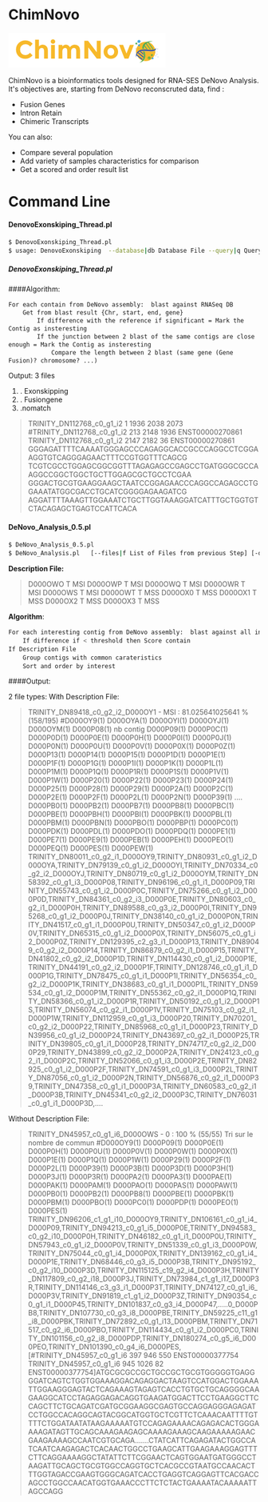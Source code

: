 ChimNovo
===================

[![ChimNovo](https://github.com/FJD-CEPH/ChimNovo/blob/master/ChimNovo_Logo.png?raw=true)](https://github.com/FJD-CEPH/ChimNovo)

ChimNovo is a bioinformatics tools designed for RNA-SES DeNovo Analysis.
It's objectives are, starting from DeNovo reconscruted data, find :

  - Fusion Genes
  - Intron Retain
  - Chimeric Transcripts


You can also:
  - Compare several population
  - Add variety of samples characteristics for comparison
  - Get a scored and order result list


Command Line
===================
#### DenovoExonskiping_Thread.pl

```sh
$ DenovoExonskiping_Thread.pl
$ usage: DenovoExonskiping  --database|db Database File --query|q Query File (DeNovo Assembly) [--out outfile ] [--accession|a Accesion Number File ie: refgen.txt]  [--blast Blast Path] [--cutoff|c:f Cutoff percent of minimum blast size] [--overlappingjunc|o SIZE] [gapjunc|g SIZE] [--mindist|m ]  [--numalign Blast num_alignement] [--blast_perc_identity Blast_perc_identity][--threads|t Nb threads] [--help|-?]
```

#####  **DenovoExonskiping_Thread.pl**
####Algorithm:
```
For each contain from DeNovo assembly:  blast against RNASeq DB
	Get from blast result {Chr, start, end, gene}
		If difference with the reference if significant = Mark the Contig as insteresting
		If the junction between 2 blast of the same contigs are close enough = Mark the Contig as insteresting
			Compare the length between 2 blast (same gene (Gene Fusion)? chromosome? ...)
```

Output:
3 files
 1. . Exonskipping
 2. . Fusiongene
 3. .nomatch

>TRINITY_DN112768_c0_g1_i2 1 1936  2038 2073  #TRINITY_DN112768_c0_g1_i2 213 2148 1936 ENST00000270861 TRINITY_DN112768_c0_g1_i2 2147 2182 36 ENST00000270861
GGGAGATTTTCAAAATGGGAGCCCAGAGGCACCGCCCAGGCCTCGGAAGGTGTCAGGGAGAACTTTCCGTGGTTTCAGCG
TCGTCGCCTGGAGCGGCGGTTTAGAGAGCCGAGCCTGATGGGCGCCAAGGCCGGCTGGCTGCTTGGAGCGCTGCCTCGAA
GGGACTGCGTGAAGGAAGCTAATCCGGAGAACCCAGGCCAGAGCCTGGAAATATGGCGACCTGCATCGGGGAGAAGATCG
AGGATTTTAAAGTTGGAAATCTGCTTGGTAAAGGATCATTTGCTGGTGTCTACAGAGCTGAGTCCATTCACA


#### **DeNovo_Analysis_0.5.pl**


```sh
$ DeNovo_Analysis_0.5.pl
$ DeNovo_Analysis.pl   [--files|f List of Files from previous Step] [-description|d A CSV description file of sample,Example : SAMPLE1	T	BLOOD] [--seuil|s Theshold for interest] [--lenghdiffthreshold|l Lengh diff threshold of Blast result] [--threads|t Nb threads] [--help|-?]
```

**Description File:**
>D000OWO	T	MSI
>D000OWP	T	MSI
>D000OWQ	T	MSI
>D000OWR	T	MSI
>D000OWS	T	MSI
>D000OWT	T	MSS
>D000OX0	T	MSS
>D000OX1	T	MSS
>D000OX2	T	MSS
>D000OX3	T	MSS

**Algorithm**:
```sh
For each interesting contig from DeNovo assembly:  blast against all interesting contig
	If difference if < threshold then Score contain
If Description File
	Group contigs with common carateristics
	Sort and order by interest 
```


####Output:

2 file types:
With Description File:
>TRINITY_DN89418_c0_g2_i2_D000OY1 - MSI : 81.025641025641 % (158/195) 	#D000OY9(1)	D000OYA(1)	D000OYI(1)	D000OYJ(1)	D000OYM(1)	D000P08(1) nb contig	D000P09(1)	D000P0C(1)	D000P0D(1)	D000P0E(1)	D000P0H(1)	D000P0I(1)	D000P0J(1)	D000P0N(1)	D000P0U(1)	D000P0V(1)	D000P0X(1)	D000P0Z(1)	D000P13(1)	D000P14(1)	D000P15(1)	D000P1D(1)	D000P1E(1)	D000P1F(1)	D000P1G(1)	D000P1I(1)	D000P1K(1)	D000P1L(1)	D000P1M(1)	D000P1Q(1)	D000P1R(1)	D000P1S(1)	D000P1V(1)	D000P1W(1)	D000P20(1)	D000P22(1)	D000P23(1)	D000P24(1)	D000P25(1)	D000P28(1)	D000P29(1)	D000P2A(1)	D000P2C(1)	D000P2E(1)	D000P2F(1)	D000P2L(1)	D000P2N(1)	D000P39(1)	....	D000PB0(1)	D000PB2(1)	D000PB7(1)	D000PB8(1)	D000PBC(1)	D000PBE(1)	D000PBH(1)	D000PBI(1)	D000PBK(1)	D000PBL(1)	D000PBM(1)	D000PBN(1)	D000PBO(1)	D000PBP(1)	D000PC0(1)	D000PDK(1)	D000PDL(1)	D000PDO(1)	D000PDQ(1)	D000PE1(1)	D000PE7(1)	D000PE9(1)	D000PEB(1)	D000PEH(1)	D000PEO(1)	D000PEQ(1)	D000PES(1)	D000PEW(1)	TRINITY_DN80011_c0_g2_i1_D000OY9,TRINITY_DN80931_c0_g1_i2_D000OYA,TRINITY_DN79139_c0_g1_i2_D000OYI,TRINITY_DN70334_c0_g2_i2_D000OYJ,TRINITY_DN80719_c0_g1_i2_D000OYM,TRINITY_DN58392_c0_g1_i3_D000P08,TRINITY_DN96196_c0_g1_i1_D000P09,TRINITY_DN55743_c0_g1_i2_D000P0C,TRINITY_DN75266_c0_g1_i2_D000P0D,TRINITY_DN84361_c0_g2_i3_D000P0E,TRINITY_DN80603_c0_g2_i1_D000P0H,TRINITY_DN89588_c0_g3_i2_D000P0I,TRINITY_DN95268_c0_g1_i2_D000P0J,TRINITY_DN38140_c0_g1_i2_D000P0N,TRINITY_DN41517_c0_g1_i1_D000P0U,TRINITY_DN50347_c0_g1_i2_D000P0V,TRINITY_DN65315_c0_g1_i2_D000P0X,TRINITY_DN56075_c0_g1_i2_D000P0Z,TRINITY_DN129395_c2_g3_i1_D000P13,TRINITY_DN89049_c0_g2_i2_D000P14,TRINITY_DN86879_c0_g2_i1_D000P15,TRINITY_DN41802_c0_g2_i2_D000P1D,TRINITY_DN114430_c0_g1_i2_D000P1E,TRINITY_DN44191_c0_g2_i2_D000P1F,TRINITY_DN128746_c0_g1_i1_D000P1G,TRINITY_DN78475_c0_g1_i1_D000P1I,TRINITY_DN56354_c0_g2_i2_D000P1K,TRINITY_DN38683_c0_g1_i1_D000P1L,TRINITY_DN59534_c0_g1_i2_D000P1M,TRINITY_DN55362_c0_g2_i1_D000P1Q,TRINITY_DN58366_c0_g1_i2_D000P1R,TRINITY_DN50192_c0_g1_i2_D000P1S,TRINITY_DN56074_c0_g2_i1_D000P1V,TRINITY_DN75103_c0_g2_i1_D000P1W,TRINITY_DN112959_c0_g1_i3_D000P20,TRINITY_DN70201_c0_g2_i2_D000P22,TRINITY_DN85968_c0_g1_i1_D000P23,TRINITY_DN39956_c0_g1_i2_D000P24,TRINITY_DN43697_c0_g2_i1_D000P25,TRINITY_DN39805_c0_g1_i1_D000P28,TRINITY_DN74717_c0_g2_i2_D000P29,TRINITY_DN43899_c0_g2_i2_D000P2A,TRINITY_DN24123_c0_g2_i1_D000P2C,TRINITY_DN52066_c0_g1_i3_D000P2E,TRINITY_DN82925_c0_g1_i2_D000P2F,TRINITY_DN74591_c0_g1_i3_D000P2L,TRINITY_DN87056_c0_g1_i2_D000P2N,TRINITY_DN56876_c0_g2_i1_D000P39,TRINITY_DN47358_c0_g1_i1_D000P3A,TRINITY_DN60583_c0_g2_i1_D000P3B,TRINITY_DN45341_c0_g2_i2_D000P3C,TRINITY_DN76031_c0_g1_i1_D000P3D,....


Without Description File:

>TRINITY_DN45957_c0_g1_i6_D000OWS - 0 : 100 % (55/55)  Tri sur le nombre de commun	#D000OY9(1)	D000P09(1)	D000P0E(1)	D000P0H(1)	D000P0U(1)	D000P0V(1)	D000P0W(1)	D000P0X(1)	D000P1E(1)	D000P1Q(1)	D000P1W(1)	D000P29(1)	D000P2F(1)	D000P2L(1)	D000P39(1)	D000P3B(1)	D000P3D(1)	D000P3H(1)	D000P3J(1)	D000P3R(1)		D000PA2(1)	D000PA3(1)	D000PAE(1)	D000PAK(1)	D000PAM(1)	D000PAO(1)	D000PAS(1)	D000PAW(1)	D000PB0(1)	D000PB2(1)	D000PB8(1)	D000PBE(1)	D000PBK(1)	D000PBM(1)	D000PBO(1)	D000PC0(1)	D000PDP(1)	D000PEO(1)	D000PES(1)	TRINITY_DN96206_c1_g1_i10_D000OY9,TRINITY_DN106161_c0_g1_i4_D000P09,TRINITY_DN94213_c0_g1_i5_D000P0E,TRINITY_DN94583_c0_g2_i10_D000P0H,TRINITY_DN46182_c0_g1_i1_D000P0U,TRINITY_DN57943_c0_g1_i2_D000P0V,TRINITY_DN51339_c0_g1_i3_D000P0W,TRINITY_DN75044_c0_g1_i4_D000P0X,TRINITY_DN139162_c0_g1_i4_D000P1E,TRINITY_DN68446_c0_g3_i5_D000P3B,TRINITY_DN95192_c0_g2_i10_D000P3D,TRINITY_DN115125_c19_g2_i4_D000P3H,TRINITY_DN117809_c0_g2_i18_D000P3J,TRINITY_DN73984_c1_g1_i17_D000P3R,TRINITY_DN114146_c3_g3_i1_D000P3T,TRINITY_DN74127_c0_g1_i6_D000P3V,TRINITY_DN91819_c1_g1_i2_D000P3Z,TRINITY_DN90354_c0_g1_i1_D000P45,TRINITY_DN101837_c0_g3_i4_D000P47,.....0_D000PB8,TRINITY_DN107730_c0_g3_i8_D000PBE,TRINITY_DN59225_c11_g1_i8_D000PBK,TRINITY_DN72892_c0_g1_i13_D000PBM,TRINITY_DN71517_c0_g2_i6_D000PBO,TRINITY_DN114434_c0_g1_i2_D000PC0,TRINITY_DN101156_c0_g2_i8_D000PDP,TRINITY_DN180274_c0_g5_i6_D000PEO,TRINITY_DN101390_c0_g4_i6_D000PES, [#TRINITY_DN45957_c0_g1_i6 397 946 550 ENST00000377754 TRINITY_DN45957_c0_g1_i6 945 1026 82 ENST00000377754]ATGCGCGCCGCTGCCGCTGCGTGGGGGTGAGGGGATCAGTCTGGTGGAAAGGACAGAGGACTAAGTCCATGGACTGGAAATTGGAAGGGAGTACTCAGAAAGTAGAGTCACCTGTGCTGCAGGGGCAAGAAGGCATCCTAGAGGAGACAGGTGAAGATGGACTTCCTGAAGGCTTCCAGCTTCTGCAGATCGATGCGGAAGGCGAGTGCCAGGAGGGAGAGATCCTGGCCACAGGCAGTACGGCATGGTGCTCGTTCTCAAACAATTTTGTTTTCTGGATAATATAAGAAAAATGTCCAGAGAAAACAGAGACACTGGGAAAAGATAGTTGCAGCAAAGAAGAGCAAAAGAAAGCAAGAAAAAGAACGAAGAAAAGCCAATCGTGCAGA.......CTATCATTCAGAGATACTGGCCATCAATCAAGAGACTCACAACTGGCCTGAAGCATTGAAGAAAGGAGTTTCTTCAGGAAAAGGCTATATTCTTCGGAACTCAGTGGAATGATGGGCCTAAGATTGCAGCTGCGTGGCCAGGTGCTCACGCCGTAATGCCAACACTTTGGTAGACCGAAGTGGGCAGATCACCTGAGGTCAGGAGTTCACGACCAGCCTGGCCAACATGGTGAAACCCTTCTCTACTGAAAATACAAAAATTAGCCAGG
